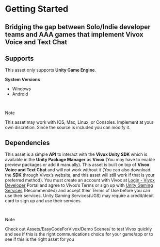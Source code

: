 # Getting Started

## Bridging the gap between Solo/Indie developer teams and AAA games that implement Vivox Voice and Text Chat

## Supports

This asset only supports **Unity Game Engine**.

**System Versions**

- Windows
- Android
  
<br/>

> [!NOTE]
> This asset may work with IOS, Mac, Linux, or Consoles. Implement at your own discretion. Since the source is included you can modify it.

## Dependencies

This asset is a simple **API** to interact with the **Vivox Unity SDK** which is available in the **Unity Package Manager** as **Vivox** (You may have to enable preview packages or add it manually). This asset is built on top of **Vivox Voice and Text Chat** and will not work without it (You can also download the **SDK** through Vivox’s website, and this asset will still work if that is your preferred method). You must create an account with Vivox at [Login - Vivox Developer][vivox-portal] Portal and agree to Vivox’s Terms or sign up with [Unity Gaming Services][ugs] (Recommended) and accept their Terms of Use before you can use their services. Unity Gaming Services(UGS) may require a credit/debit card to sign up and use their services.

<br/>

> [!NOTE]
> Check out Assets/EasyCodeForVivox/Demo Scenes/ to test Vivox quickly and see if this is the right communications choice for your game/app or to see if this is the right asset for you

[vivox-portal]: https://developer.vivox.com/
[ugs]: https://unity.com/solutions/gaming-services
